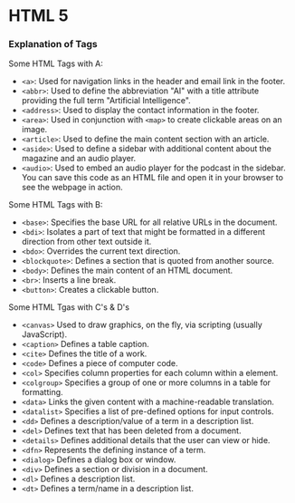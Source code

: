 # HTML 5 
### Explanation of Tags

Some HTML Tags with A:

- `<a>`: Used for navigation links in the header and email link in the footer.
- `<abbr>`: Used to define the abbreviation "AI" with a title attribute providing the full term "Artificial Intelligence".
- `<address>`: Used to display the contact information in the footer.
- `<area>`: Used in conjunction with `<map>` to create clickable areas on an image.
- `<article>`: Used to define the main content section with an article.
- `<aside>`: Used to define a sidebar with additional content about the magazine and an audio player.
- `<audio>`: Used to embed an audio player for the podcast in the sidebar.
You can save this code as an HTML file and open it in your browser to see the webpage in action.


Some HTML Tags with B:
- `<base>`: Specifies the base URL for all relative URLs in the document.
- `<bdi>`: Isolates a part of text that might be formatted in a different direction from other text outside it.
- `<bdo>`: Overrides the current text direction.
- `<blockquote>`: Defines a section that is quoted from another source.
- `<body>`: Defines the main content of an HTML document.
- `<br>`: Inserts a line break.
- `<button>`: Creates a clickable button.

Some HTML Tgas with C's & D's

- `<canvas>`	Used to draw graphics, on the fly, via scripting (usually JavaScript).
- `<caption>`	Defines a table caption.
- `<cite>`	Defines the title of a work.
- `<code>`	Defines a piece of computer code.
- `<col>`	Specifies column properties for each column within a <colgroup> element.
- `<colgroup>`	Specifies a group of one or more columns in a table for formatting.
- `<data>`	Links the given content with a machine-readable translation.
- `<datalist>`	Specifies a list of pre-defined options for input controls.
- `<dd>`	Defines a description/value of a term in a description list.
- `<del>`	Defines text that has been deleted from a document.
- `<details>`	Defines additional details that the user can view or hide.
- `<dfn>`	Represents the defining instance of a term.
- `<dialog>`	Defines a dialog box or window.
- `<div>`	Defines a section or division in a document.
- `<dl>`	Defines a description list.
- `<dt>`	Defines a term/name in a description list.